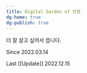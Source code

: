 ```yaml
---
title: Digital Garden of 잔향
dg-home: true
dg-publish: true
---
```


더 잘 살고 싶어서 씁니다.

Since 2022.03.14

Last [[Update]] 2022.12.15
